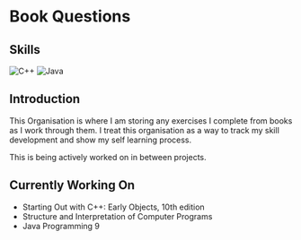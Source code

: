 # Book Questions

## Skills
![C++](https://img.shields.io/badge/c++-%2300599C.svg?style=for-the-badge&logo=c%2B%2B&logoColor=white)
![Java](https://img.shields.io/badge/java-%23ED8B00.svg?style=for-the-badge&logo=openjdk&logoColor=white)

## Introduction
This Organisation is where I am storing any exercises I complete from books as I work through them.
I treat this organisation as a way to track my skill development and show my self learning process.

This is being actively worked on in between projects.

## Currently Working On
- Starting Out with C++: Early Objects, 10th edition
- Structure and Interpretation of Computer Programs
- Java Programming 9
